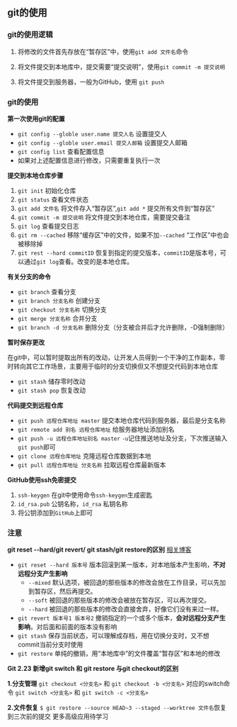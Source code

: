 ## git的使用

### git的使用逻辑

1. 将修改的文件首先存放在“暂存区”中，使用`git add 文件名`命令

2. 将文件提交到本地库中，提交需要“提交说明”，使用`git commit -m 提交说明`

3. 将文件提交到服务器，一般为GitHub，使用 `git push`

### git的使用

**第一次使用git的配置**

* `git config --globle user.name 提交人名`  设置提交人
* `git config --globle user.email 提交人邮箱`  设置提交人邮箱
* `git config list`  查看配置信息
* 如果对上述配置信息进行修改，只需要重复执行一次

**提交到本地仓库步骤**

1. `git init`  初始化仓库
2. `git status`  查看文件状态
3. `git add 文件名`  将文件存入“暂存区”,`git add *`  提交所有文件到“暂存区”
4. `git commit -m 提交说明`  将文件提交到本地仓库，需要提交备注
5. `git log`  查看提交日志
6. `git rm --cached`  移除“缓存区”中的文件，如果不加`--cached` “工作区”中也会被移除掉
7. `git rest --hard commitID`  恢复到指定的提交版本，`commitID`是版本号，可以通过`git log`查看。改变的是本地仓库。

**有关分支的命令**

* `git branch`  查看分支
* `git branch 分支名称`  创建分支
* `git checkout 分支名称`  切换分支
* `git merge 分支名称`  合并分支
* `git branch -d 分支名称`  删除分支（分支被合并后才允许删除，-D强制删除）

**暂时保存更改**

在git中，可以暂时提取出所有的改动，让开发人员得到一个干净的工作副本，零时转向其它工作场景，主要用于临时的分支切换但又不想提交代码到本地仓库

*  `git stash`  储存零时改动
*  `git stash pop`  恢复改动

**代码提交到远程仓库**

* `git push 远程仓库地址 master`  提交本地仓库代码到服务器，最后是分支名称
* `git remote add 别名 远程仓库地址`  给服务器地址添加别名
* `git push -u 远程仓库地址别名 master`  `-u`记住推送地址及分支，下次推送输入`git push`即可
* `git clone 远程仓库地址`  克隆远程仓库数据到本地
* `git pull 远程仓库地址 分支名称`  拉取远程仓库最新版本

**GitHub使用ssh免密提交**

1. `ssh-keygen`  在git中使用命令`ssh-keygen`生成密匙
2. `id_rsa.pub`   公钥名称，`id_rsa`  私钥名称
3. 将公钥添加到`GitHub`上即可

### 注意

**git reset --hard/git revert/ git stash/git restore的区别** [相关博客](https://blog.csdn.net/albertsh/article/details/104719370/)

* `git reset --hard 版本号`  版本回滚到某一版本，对本地版本产生影响，**不对远程分支产生影响**
	* `--mixed` 默认选项，被回退的那些版本的修改会放在工作目录，可以先加到暂存区，然后再提交。
	* `--soft`  被回退的那些版本的修改会被放在暂存区，可以再次提交。
	* `--hard` 被回退的那些版本的修改会直接舍弃，好像它们没有来过一样。
* `git revert 版本号1 版本号2`  撤销指定的一个或多个版本，**会对远程分支产生影响**，对后面和前面的版本没有影响
* `git stash`  保存当前状态，可以理解成存档，用在切换分支时，又不想commit当前分支时使用
* `git restore`  单纯的撤销，用“本地库中”的文件覆盖“暂存区”和本地的修改

**Git 2.23 新增git switch 和 git restore 与git checkout的区别**

**1.分支管理**
`git checkout <分支名>` 和 `git checkout -b <分支名>`
对应的switch命令
`git switch <分支名>` 和 `git switch -c <分支名>`

**2.文件恢复**
`$ git restore --source HEAD~3 --staged --worktree 文件名`恢复到三次前的提交
更多高级应用待学习








